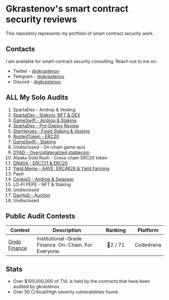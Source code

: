 # Gkrastenov's smart contract security reviews

This repository represents my portfolio of smart contract security work.

## Contacts

I am available for smart contract security consulting. Reach out to me on:

- Twitter - [@gkrastenov](https://twitter.com/gkrastenov)
- Telegram - [@gkrastenov](https://t.me/gkrastenov)
- Discord - [@gkrastenov](discordapp.com/users/830181816433377310)

## ALL My Solo Audits

1. SpartaDex - Airdrop & Vesting
2. [SpartaDex - Staking, NFT & DEX ](./solo/SpartaDex-Security-Review.md)
3. [GameSwift - Airdrop & Staking](./solo/GameSwift-Security-Review.md)
4. [SpartaDex - Pre-Deploy Review](./solo/SpartaDex-Security-Review-2.md)
5. [StarHeroes - Fixed Staking & Vesting](./solo/StarHeroes-Security-Review.md)
6. [RootedToken - ERC20](./solo/RootedToken-Security-Review.md)
7. [GameSwift - Staking](./solo/GameSwift-Security-Review-3.md)
8. Undisclosed - On-chain game quiz
9. [DYAD - Overcollateralized stablecoin](./solo/DYAD-Security-Review.pdf)
10. Alaska Gold Rush - Cross-chain ERC20 token
11. [DN404 - ERC721 & ERC20](https://github.com/Vectorized/dn404/blob/main/audits/guardian-audits-report.pdf)
12. [Yield.Meme - AAVE, ERC4626 & Yield Farming](./solo/YieldMeme-Security-Review.pdf)
13. Paytr
14. [Cookie3 - Airdrop & Swapper](./solo/Cookie3-Security-Review.pdf)
15. LO-FI PEPE - NFT & Staking
16. Undisclosed
17. [DayHub - Auction](./solo/DayHub-FairLaunch-Security-Review.pdf)
18. Undisclosed

## Public Audit Contests

| Contest                                         | Description                                          | &nbsp;&nbsp;&nbsp;Ranking&nbsp;&nbsp;&nbsp; | Platform  |
| ----------------------------------------------- | ---------------------------------------------------- | :-----------------------------------------: | :-------: |
| [Ondo Finance](https://twitter.com/ondofinance) | Institutional-Grade Finance. On-Chain. For Everyone. |                  🥈2 / 71                   | Code4rena |

## Stats

- Over $100,000,000 of TVL is held by the contracts that have been audited by gkrastenov.
- Over 50 Critical/High severity vulnerabilities found.
